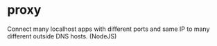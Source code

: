 # proxy
Connect many localhost apps with different ports and same IP to many different outside DNS hosts. (NodeJS)
